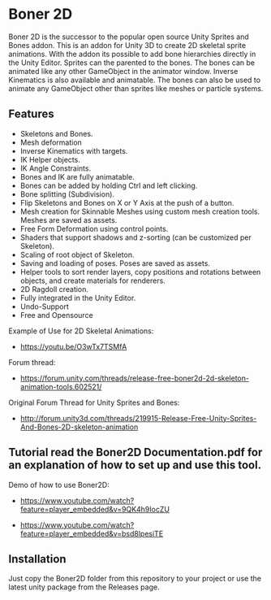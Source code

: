 Boner 2D
=======================

Boner 2D is the successor to the popular open source Unity Sprites and Bones addon.  This is an addon for Unity 3D to create 2D skeletal sprite animations. With the addon its possible to add bone hierarchies directly in the Unity Editor. Sprites can the parented to the bones. The bones can be animated like any other GameObject in the animator window. Inverse Kinematics is also available and animatable. The bones can also be used to animate any GameObject other than sprites like meshes or particle systems.

## Features

* Skeletons and Bones.
* Mesh deformation
* Inverse Kinematics with targets.
* IK Helper objects.
* IK Angle Constraints.
* Bones and IK are fully animatable.
* Bones can be added by holding Ctrl and left clicking.
* Bone splitting (Subdivision).
* Flip Skeletons and Bones on X or Y Axis at the push of a button.
* Mesh creation for Skinnable Meshes using custom mesh creation tools.  Meshes are saved as assets.
* Free Form Deformation using control points.
* Shaders that support shadows and z-sorting (can be customized per Skeleton).
* Scaling of root object of Skeleton.
* Saving and loading of poses. Poses are saved as assets.
* Helper tools to sort render layers, copy positions and rotations between objects, and create materials for renderers.
* 2D Ragdoll creation.
* Fully integrated in the Unity Editor.
* Undo-Support
* Free and Opensource

Example of Use for 2D Skeletal Animations:

* https://youtu.be/O3wTx7TSMfA

Forum thread:
* https://forum.unity.com/threads/release-free-boner2d-2d-skeleton-animation-tools.602521/

Original Forum Thread for Unity Sprites and Bones:
* http://forum.unity3d.com/threads/219915-Release-Free-Unity-Sprites-And-Bones-2D-skeleton-animation


## Tutorial read the Boner2D Documentation.pdf for an explanation of how to set up and use this tool.

Demo of how to use Boner2D:

* https://www.youtube.com/watch?feature=player_embedded&v=9QK4h9IocZU

* https://www.youtube.com/watch?feature=player_embedded&v=bsd8lpesiTE


## Installation

Just copy the Boner2D folder from this repository to your project or use the latest unity package from the Releases page.
